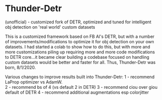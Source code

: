 # Thunder-Detr
(unofficial) - customized fork of DETR, optimized and tuned for intelligent obj detection on 'real world' custom datasets

This is a customized framework based on FB AI's DETR, but with a number of improvements/modifications to optimize it for obj detection on your own datasets.
I had started a colab to show how to do this, but with more and more customizations piling up requiring more and more code modifications to DETR core...it became clear building a codebase focused on handling custom datasets would be better and faster for all.
Thus, Thunder-Detr was born, 8/1/2020.

Various changes to improve results built into Thunder-Detr:
1 - recommend LaProp optimizer vs AdamW.  
2 - recommend bs of 4 (vs default 2 in DETR)
3 - recommend ciou over giou default of DETR
4 - recommend additional augmentations esp colorjitter






